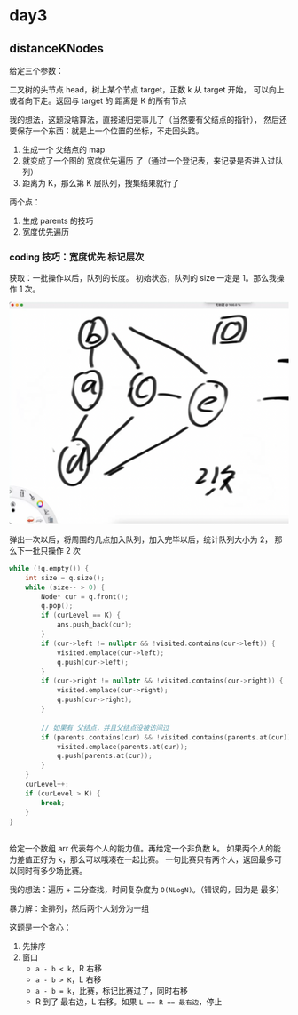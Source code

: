 # day3

## distanceKNodes

给定三个参数：

二叉树的头节点 head，树上某个节点 target，正数 k 从 target 开始，
可以向上或者向下走。返回与 target 的 距离是 K 的所有节点

我的想法，这题没啥算法，直接递归完事儿了（当然要有父结点的指针），
然后还要保存一个东西：就是上一个位置的坐标，不走回头路。

1. 生成一个 父结点的 map
2. 就变成了一个图的 宽度优先遍历 了（通过一个登记表，来记录是否进入过队列）
3. 距离为 K，那么第 K 层队列，搜集结果就行了

两个点：

1. 生成 parents 的技巧
2. 宽度优先遍历

### coding 技巧：宽度优先 标记层次

获取：一批操作以后，队列的长度。
初始状态，队列的 size 一定是 1。那么我操作 1 次。

![](image/2024-02-19-18-07-21.png)

弹出一次以后，将周围的几点加入队列，加入完毕以后，统计队列大小为 2， 那么下一批只操作 2 次

```cxx
while (!q.empty()) {
	int size = q.size();
	while (size-- > 0) {
		Node* cur = q.front();
		q.pop();
		if (curLevel == K) {
			ans.push_back(cur);
		}
		if (cur->left != nullptr && !visited.contains(cur->left)) {
			visited.emplace(cur->left);
			q.push(cur->left);
		}
		if (cur->right != nullptr && !visited.contains(cur->right)) {
			visited.emplace(cur->right);
			q.push(cur->right);
		}

		// 如果有 父结点，并且父结点没被访问过
		if (parents.contains(cur) && !visited.contains(parents.at(cur))) {
			visited.emplace(parents.at(cur));
			q.push(parents.at(cur));
		}
	}
	curLevel++;
	if (curLevel > K) {
		break;
	}
}
```

##

给定一个数组 arr 代表每个人的能力值。再给定一个非负数 k。
如果两个人的能力差值正好为 k，那么可以哦凑在一起比赛。
一句比赛只有两个人，返回最多可以同时有多少场比赛。

我的想法：遍历 + 二分查找，时间复杂度为 `O(NLogN)`。（错误的，因为是 最多）

暴力解：全排列，然后两个人划分为一组

这题是一个贪心：

1. 先排序
2. 窗口
   - `a - b < k`，R 右移
   - `a - b > K`，L 右移
   - `a - b = k`，比赛，标记比赛过了，同时右移
   - R 到了 最右边，L 右移。如果 `L == R == 最右边`，停止
